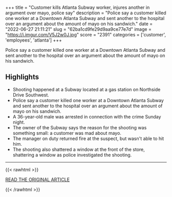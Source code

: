 +++
title = "Customer kills Atlanta Subway worker, injures another in argument over mayo, police say"
description = "Police say a customer killed one worker at a Downtown Atlanta Subway and sent another to the hospital over an argument about the amount of mayo on his sandwich."
date = "2022-06-27 21:11:21"
slug = "62ba1cd9fe29d9aa9ce77e7d"
image = "https://i.imgur.com/V5J2w0J.jpg"
score = "2391"
categories = ['customer', 'employees', 'atlanta']
+++

Police say a customer killed one worker at a Downtown Atlanta Subway and sent another to the hospital over an argument about the amount of mayo on his sandwich.

## Highlights

- Shooting happened at a Subway located at a gas station on Northside Drive Southwest.
- Police say a customer killed one worker at a Downtown Atlanta Subway and sent another to the hospital over an argument about the amount of mayo on his sandwich.
- A 36-year-old male was arrested in connection with the crime Sunday night.
- The owner of the Subway says the reason for the shooting was something small: a customer was mad about mayo.
- The manager on duty returned fire at the suspect, but wasn't able to hit him.
- The shooting also shattered a window at the front of the store, shattering a window as police investigated the shooting.

---

{{< rawhtml >}}
  <p class="article-category">
    <a target="_blank" href="http://www.fox5atlanta.com/news/downtown-atlanta-subway-shooting-mayo-fight.amp">READ THE ORIGINAL ARTICLE</a>
  </p>
{{< /rawhtml >}}
